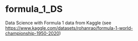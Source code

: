 # formula_1_DS
Data Science with Formula 1 data from Kaggle (see https://www.kaggle.com/datasets/rohanrao/formula-1-world-championship-1950-2020)
